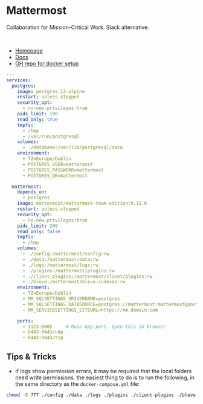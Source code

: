 # Mattermost
Collaboration for Mission-Critical Work. Slack alternative.

<br>

- [Homepage](https://mattermost.com/)
- [Docs](https://docs.mattermost.com)
- [GH repo for docker setup](https://github.com/mattermost/docker)


```yaml
---
services:
  postgres:
    image: postgres:13-alpine
    restart: unless-stopped
    security_opt:
      - no-new-privileges:true
    pids_limit: 100
    read_only: true
    tmpfs:
      - /tmp
      - /var/run/postgresql
    volumes:
      - ./database:/var/lib/postgresql/data
    environment:
      - TZ=Europe/Dublin
      - POSTGRES_USER=mattermost
      - POSTGRES_PASSWORD=mattermost
      - POSTGRES_DB=mattermost

  mattermost:
    depends_on:
      - postgres
    image: mattermost/mattermost-team-edition:9.11.6
    restart: unless-stopped
    security_opt:
      - no-new-privileges:true
    pids_limit: 200
    read_only: false
    tmpfs:
      - /tmp
    volumes:
      - ./config:/mattermost/config:rw
      - ./data:/mattermost/data:rw
      - ./logs:/mattermost/logs:rw
      - ./plugins:/mattermost/plugins:rw
      - ./client-plugins:/mattermost/client/plugins:rw
      - ./bleve:/mattermost/bleve-indexes:rw
    environment:
      - TZ=Europe/Dublin
      - MM_SQLSETTINGS_DRIVERNAME=postgres
      - MM_SQLSETTINGS_DATASOURCE=postgres://mattermost:mattermost@postgres:5432/mattermost?sslmode=disable&connect_timeout=10
      - MM_SERVICESETTINGS_SITEURL=https://mm.domain.com

    ports:
      - 3123:8065     # Main App port. Open this in browser
      - 8443:8443/udp
      - 8443:8443/tcp
```


## Tips & Tricks
- If logs show permission errors, it may be required that the local folders need write permissions.
the easiest thing to do is to run the following, in the same directory as the `docker-compose.yml` file:
```sh
chmod -R 777 ./config ./data ./logs ./plugins ./client-plugins ./bleve
```
